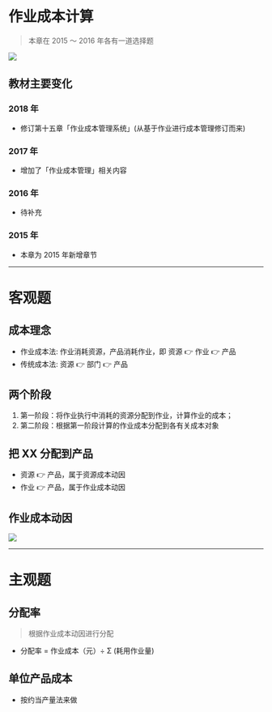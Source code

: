 # 作业成本计算
> 本章在 2015 ～ 2016 年各有一道选择题

![][image-1]
## 教材主要变化
### 2018 年
- 修订第十五章「作业成本管理系统」(从基于作业进行成本管理修订而来)

### 2017 年
- 增加了「作业成本管理」相关内容

### 2016 年
- 待补充

### 2015 年
- 本章为 2015 年新增章节

---- 
# 客观题
## 成本理念
- 作业成本法: 作业消耗资源，产品消耗作业，即 资源 👉 作业 👉 产品
- 传统成本法: 资源 👉 部门 👉 产品

## 两个阶段
1. 第一阶段：将作业执行中消耗的资源分配到作业，计算作业的成本； 
2. 第二阶段：根据第一阶段计算的作业成本分配到各有关成本对象

## 把 XX 分配到产品
- 资源 👉 产品，属于资源成本动因
- 作业 👉 产品，属于作业成本动因

## 作业成本动因
![][image-2]

---- 
# 主观题
## 分配率
> 根据作业成本动因进行分配

- 分配率 = 作业成本（元）÷ Σ (耗用作业量) 

## 单位产品成本
- 按约当产量法来做

[image-1]:	https://ws3.sinaimg.cn/large/006tKfTcgy1fpxn0ryuvsj30bt07kq4a.jpg
[image-2]:	https://ws3.sinaimg.cn/large/006tKfTcgy1fpxnfcqufhj31kw09jwkp.jpg